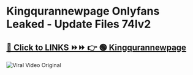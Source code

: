 
 # Kingqurannewpage Onlyfans Leaked - Update Files 74lv2

## <h2><a href="https://clipsfans.com/Kingqurannewpage&ref=git">🔗 Click to LINKS ⏩⏩ 👉 🟢 Kingqurannewpage </a></h2>

<a href="https://clipsfans.com/Kingqurannewpage&ref=git" rel="nofollow" data-target="animated-image.originalLink"><img src="https://i.ibb.co.com/xMMVF88/686577567.gif" alt="Viral Video Original" style="max-width: 100%; display: inline-block;" data-target="animated-image.originalImage"></a>

